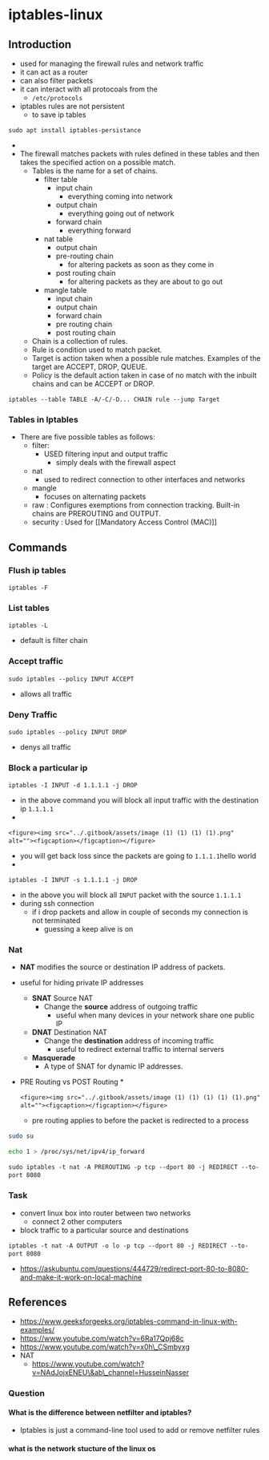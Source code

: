 # iptables-linux

## Introduction

* used for managing the firewall rules and network traffic
* it can act as a router
* can also filter packets
* it can interact with all protocoals from the
  * `/etc/protocols`
* iptables rules are not persistent
  * to save ip tables

```
sudo apt install iptables-persistance
```

*
* The firewall matches packets with rules defined in these tables and then takes the specified action on a possible match.
  * Tables is the name for a set of chains.
    * filter table
      * input chain
        * everything coming into network
      * output chain
        * everything going out of network
      * forward chain
        * everything forward
    * nat table
      * output chain
      * pre-routing chain
        * for altering packets as soon as they come in
      * post routing chain
        * for altering packets as they are about to go out
    * mangle table
      * input chain
      * output chain
      * forward chain
      * pre routing chain
      * post routing chain
  * Chain is a collection of rules.
  * Rule is condition used to match packet.
  * Target is action taken when a possible rule matches. Examples of the target are ACCEPT, DROP, QUEUE.
  * Policy is the default action taken in case of no match with the inbuilt chains and can be ACCEPT or DROP.

```
iptables --table TABLE -A/-C/-D... CHAIN rule --jump Target
```

### Tables in Iptables

* There are five possible tables as follows:
  * filter:
    * USED filtering input and output traffic
      * simply deals with the firewall aspect
  * nat
    * used to redirect connection to other interfaces and networks
  * mangle
    * focuses on alternating packets
  * raw : Configures exemptions from connection tracking. Built-in chains are PREROUTING and OUTPUT.
  * security : Used for \[\[Mandatory Access Control (MAC)]]

## Commands

### Flush ip tables

```
iptables -F
```

### List tables

```
iptables -L
```

* default is filter chain

### Accept traffic

```
sudo iptables --policy INPUT ACCEPT
```

* allows all traffic

### Deny Traffic

```
sudo iptables --policy INPUT DROP
```

* denys all traffic

### Block a particular ip

```
iptables -I INPUT -d 1.1.1.1 -j DROP 
```

* in the above command you will block all input traffic with the destination ip `1.1.1.1`
*

    <figure><img src="../.gitbook/assets/image (1) (1) (1) (1).png" alt=""><figcaption></figcaption></figure>
* you will get back loss since the packets are going to `1.1.1.1`hello world
*

```
iptables -I INPUT -s 1.1.1.1 -j DROP 
```

* in the above you will block all `INPUT` packet with the source `1.1.1.1`
* during ssh connection
  * if i drop packets and allow in couple of seconds my connection is not terminated
    * guessing a keep alive is on

### Nat

* **NAT** modifies the source or destination IP address of packets.
* useful for hiding private IP addresses
  * **SNAT** Source NAT
    * Change the **source** address of outgoing traffic
      * useful when many devices in your network share one public IP
  * **DNAT** Destination NAT
    * Change the **destination** address of incoming traffic
      * useful to redirect external traffic to internal servers
  * **Masquerade**
    * A type of SNAT for dynamic IP addresses.
* PRE Routing vs POST Routing
  *

      <figure><img src="../.gitbook/assets/image (1) (1) (1) (1) (1).png" alt=""><figcaption></figcaption></figure>
  * pre routing applies to before the packet is redirected to a process

```bash
sudo su
```

```bash
echo 1 > /proc/sys/net/ipv4/ip_forward
```

```
sudo iptables -t nat -A PREROUTING -p tcp --dport 80 -j REDIRECT --to-port 8080
```

### Task

* convert linux box into router between two networks
  * connect 2 other computers
* block traffic to a particular source and destinations

```
iptables -t nat -A OUTPUT -o lo -p tcp --dport 80 -j REDIRECT --to-port 8080
```

* https://askubuntu.com/questions/444729/redirect-port-80-to-8080-and-make-it-work-on-local-machine

## References

* https://www.geeksforgeeks.org/iptables-command-in-linux-with-examples/
* https://www.youtube.com/watch?v=6Ra17Qpj68c
* https://www.youtube.com/watch?v=x0h\_CSmbyxg
* NAT
  * https://www.youtube.com/watch?v=NAdJojxENEU\&ab\_channel=HusseinNasser

### Question

#### What is the difference between netfilter and iptables?

* Iptables is just a command-line tool used to add or remove netfilter rules

#### what is the network stucture of the linux os
